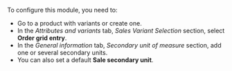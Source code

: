 To configure this module, you need to:

- Go to a product with variants or create one.
- In the *Attributes and variants* tab, *Sales Variant Selection* section, select
  **Order grid entry**.
- In the *General information* tab, *Secondary unit of measure* section, add one or
  several secondary units.
- You can also set a default **Sale secondary unit**.
